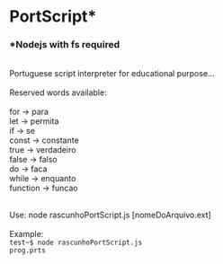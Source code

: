 # PortScript*
### *Nodejs with fs required
<br/>
Portuguese script interpreter for educational purpose...
<br/>
<br/>
Reserved words available:
<br/>
<br/>
for   -> para
<br/>
let   -> permita
<br/>
if    -> se
<br/>
const -> constante
<br/>
true  -> verdadeiro
<br/>
false -> falso
<br/>
do    -> faca
<br/>
while -> enquanto
<br/>
function -> funcao
<br/>
<br/>

Use: node rascunhoPortScript.js [nomeDoArquivo.ext]
<br/>
<br/>
Example:
<br/>
<code>test~$ node rascunhoPortScript.js prog.prts</code>
